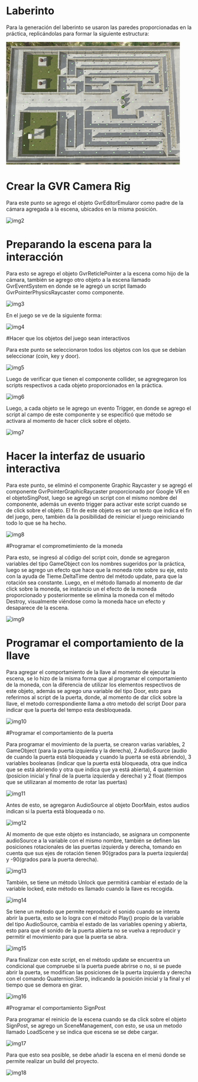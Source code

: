# Laberinto

Para la generación del laberinto se usaron las paredes proporcionadas en la práctica, replicándolas para formar la siguiente estructura:

![img1](/imagenes/i1.jpg)

# Crear la GVR Camera Rig

Para este punto se agrego el objeto GvrEditorEmularor como padre de la cámara agregada a la escena, ubicados en la misma posición.

![img2](/imagenes/i2.jpg)

# Preparando la escena para la interacción

Para esto se agrego el objeto GvrReticlePointer a la escena como hijo de la cámara, también se agrego otro objeto a la escena llamado GvrEventSystem en donde se le agregó un script llamado GvrPointerPhysicsRaycaster como componente.

![img3](/imagenes/i3.jpg)

En el juego se ve de la siguiente forma:

![img4](/imagenes/i4.jpg)

#Hacer que los objetos del juego sean interactivos

Para este punto se seleccionaron todos los objetos con los que se debían seleccionar (coin, key y door).

![img5](/imagenes/i5.jpg)

Luego de verificar que tienen el componente collider, se agregregaron los scripts respectivos a cada objeto proporcionados en la práctica.

![img6](/imagenes/i6.jpg)

Luego, a cada objeto se le agrego un evento Trigger, en donde se agrego el script al campo de este componente y se especificó que método se activara al momento de hacer click sobre el objeto.

![img7](/imagenes/i7.jpg)

# Hacer la interfaz de usuario interactiva

Para este punto, se eliminó el componente Graphic Raycaster y se agregó el componente GvrPointerGraphicRaycaster proporcionado por Google VR en el objetoSingPost, luego se agregó un script con el mismo nombre del componente, además un evento trigger para activar este script cuando se de click sobre el objeto. El fin de este objeto es ser un texto que indica el fin del juego, pero, también da la posibilidad de reiniciar el juego reiniciando todo lo que se ha hecho.

![img8](/imagenes/i8.jpg)

#Programar el comprometimiento de la moneda

Para esto, se ingresó al código del script coin, donde se agregaron variables del tipo GameObject con los nombres sugeridos por la práctica, luego se agrego un efecto que hace que la moneda rote sobre su eje, esto con la ayuda de Tieme.DeltaTime dentro del método update, para que la rotación sea constante. Luego, en el método llamado al momento de dar click sobre la moneda, se instancio un el efecto de la moneda proporcionado y posteriormente se elimina la moneda con el método Destroy, visualmente viéndose como la moneda hace un efecto y desaparece de la escena.

![img9](/imagenes/i9.jpg)

# Programar el comportamiento de la llave

Para agregar el comportamiento de la llave al momento de ejecutar la escena, se lo hizo de la misma forma que al programar el comportamiento de la moneda, con la diferencia de utilizar los elementos respectivos de este objeto, además se agrego una variable del tipo Door, esto para referirnos al script de la puerta, donde, al momento de dar click sobre la llave, el metodo correspondiente llama a otro metodo del script Door para indicar que la puerta del tempo esta desbloqueada.

![img10](/imagenes/i10.jpg)

#Programar el comportamiento de la puerta

Para programar el movimiento de la puerta, se crearon varias variables, 2 GameObject (para la puerta izquierda y la derecha), 2 AudioSource (audio de cuando la puerta está bloqueada y cuando la puerta se está abriendo), 3 variables booleanas (indicar que la puerta está bloqueada, otra que indica que se está abriendo y otra que indica que ya está abierta), 4 quaternion (posicion inicial y final de la puerta izquierda y derecha) y 2 float (tiempos que se utilizaran al momento de rotar las puertas)

![img11](/imagenes/i11.jpg)

Antes de esto, se agregaron AudioSource al objeto DoorMain, estos audios indican si la puerta está bloqueada o no.

![img12](/imagenes/i12.jpg)

Al momento de que este objeto es instanciado, se asignara un componente audioSource a la variable con el mismo nombre, también se definen las posiciones rotacionales de las puertas izquierda y derecha, tomando en cuenta que sus ejes de rotación tienen 90(grados para la puerta izquierda) y  -90(grados para la puerta derecha).

![img13](/imagenes/i13.jpg)

También, se tiene un método Unlock que permitirá cambiar el estado de la variable locked, este método es llamado cuando la llave es recogida.

![img14](/imagenes/i14.jpg)

Se tiene un método que permite reproducir el sonido cuando se intenta abrir la puerta, esto se lo logra con el método Play() propio de la variable del tipo AudioSource, cambia el estado de las variables opening y abierta, esto para que el sonido de la puerta abierta no se vuelva a reproducir y  permitir el movimiento para que la puerta se abra.

![img15](/imagenes/i15.jpg)

Para finalizar con este script, en el método update se encuentra un condicional que compruebe si la puerta puede abrirse o no, si se puede abrir la puerta, se modifican las posiciones de la puerta izquierda y derecha con el comando Quaternion.Slerp, indicando la posición inicial y la final  y el tiempo que se demora en girar.

![img16](/imagenes/i16.jpg)

#Programar el comportamiento SignPost

Para programar el reinicio de la escena cuando se da click sobre el objeto SignPost, se agrego un SceneManagement, con esto, se usa un metodo llamado LoadScene y se indica que escena se se debe cargar.

![img17](/imagenes/i17.jpg)

Para que esto sea posible, se debe añadir la escena en el menú donde se permite realizar un build del proyecto.

![img18](/imagenes/i18.jpg)